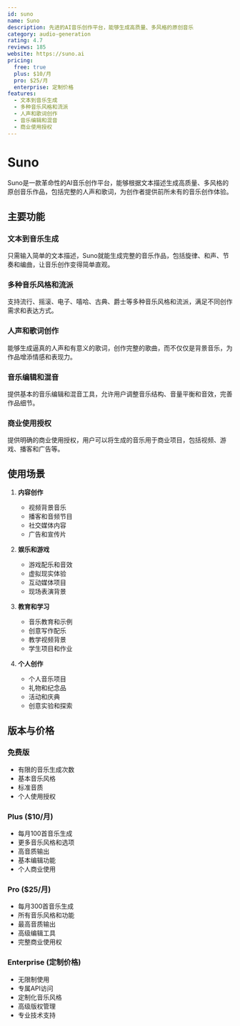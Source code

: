 ```yaml
---
id: suno
name: Suno
description: 先进的AI音乐创作平台，能够生成高质量、多风格的原创音乐
category: audio-generation
rating: 4.7
reviews: 185
website: https://suno.ai
pricing:
  free: true
  plus: $10/月
  pro: $25/月
  enterprise: 定制价格
features:
  - 文本到音乐生成
  - 多种音乐风格和流派
  - 人声和歌词创作
  - 音乐编辑和混音
  - 商业使用授权
---
```


# Suno

Suno是一款革命性的AI音乐创作平台，能够根据文本描述生成高质量、多风格的原创音乐作品，包括完整的人声和歌词，为创作者提供前所未有的音乐创作体验。

## 主要功能

### 文本到音乐生成
只需输入简单的文本描述，Suno就能生成完整的音乐作品，包括旋律、和声、节奏和编曲，让音乐创作变得简单直观。

### 多种音乐风格和流派
支持流行、摇滚、电子、嘻哈、古典、爵士等多种音乐风格和流派，满足不同创作需求和表达方式。

### 人声和歌词创作
能够生成逼真的人声和有意义的歌词，创作完整的歌曲，而不仅仅是背景音乐，为作品增添情感和表现力。

### 音乐编辑和混音
提供基本的音乐编辑和混音工具，允许用户调整音乐结构、音量平衡和音效，完善作品细节。

### 商业使用授权
提供明确的商业使用授权，用户可以将生成的音乐用于商业项目，包括视频、游戏、播客和广告等。

## 使用场景

1. **内容创作**
   - 视频背景音乐
   - 播客和音频节目
   - 社交媒体内容
   - 广告和宣传片

2. **娱乐和游戏**
   - 游戏配乐和音效
   - 虚拟现实体验
   - 互动媒体项目
   - 现场表演背景

3. **教育和学习**
   - 音乐教育和示例
   - 创意写作配乐
   - 教学视频背景
   - 学生项目和作业

4. **个人创作**
   - 个人音乐项目
   - 礼物和纪念品
   - 活动和庆典
   - 创意实验和探索

## 版本与价格

### 免费版
- 有限的音乐生成次数
- 基本音乐风格
- 标准音质
- 个人使用授权

### Plus ($10/月)
- 每月100首音乐生成
- 更多音乐风格和选项
- 高音质输出
- 基本编辑功能
- 个人商业使用

### Pro ($25/月)
- 每月300首音乐生成
- 所有音乐风格和功能
- 最高音质输出
- 高级编辑工具
- 完整商业使用权

### Enterprise (定制价格)
- 无限制使用
- 专属API访问
- 定制化音乐风格
- 高级版权管理
- 专业技术支持
